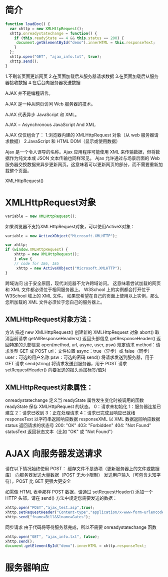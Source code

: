 # 简介
```js
function loadDoc() {
  var xhttp = new XMLHttpRequest();
  xhttp.onreadystatechange = function() {
    if (this.readyState == 4 && this.status == 200) {
     document.getElementById("demo").innerHTML = this.responseText;
    }
  };
  xhttp.open("GET", "ajax_info.txt", true);
  xhttp.send();
} 
```
1.不刷新页面更新网页
2.在页面加载后从服务器请求数据
3.在页面加载后从服务器接收数据
4.在后台向服务器发送数据

AJAX 并不是编程语言。

AJAX 是一种从网页访问 Web 服务器的技术。

AJAX 代表异步 JavaScript 和 XML。

AJAX = Asynchronous JavaScript And XML.

AJAX 仅仅组合了：
1.浏览器内建的 XMLHttpRequest 对象（从 web 服务器请求数据）
2.JavaScript 和 HTML DOM（显示或使用数据）

Ajax 是一个令人误导的名称。Ajax 应用程序可能使用 XML 来传输数据，但将数据作为纯文本或 JSON 文本传输也同样常见。
Ajax 允许通过与场景后面的 Web 服务器交换数据来异步更新网页。这意味着可以更新网页的部分，而不需要重新加载整个页面。

XMLHttpRequest()

# XMLHttpRequest对象

```js
variable = new XMLHttpRequest();
```
如果浏览器不支持XMLHttpRequest对象，可以使用ActiveX对象：
```js
variable = new ActiveXObject("Microsoft.XMLHTTP");
```
```js
var xhttp;
if (window.XMLHttpRequest) {
    xhttp = new XMLHttpRequest();
    } else {
    // code for IE6, IE5
     xhttp = new ActiveXObject("Microsoft.XMLHTTP");
}
```

跨域访问
出于安全原因，现代浏览器不允许跨域访问。
这意味着尝试加载的网页和 XML 文件都必须位于相同服务器上。
W3School 上的实例都会打开位于 W3School 域上的 XML 文件。
如果您希望在自己的页面上使用以上实例，那么您所加载的 XML 文件必须位于您自己的服务器上。

## XMLHttpRequest对象方法：

方法	                                描述
new XMLHttpRequest()	                创建新的 XMLHttpRequest 对象
abort()	                                取消当前请求
getAllResponseHeaders()	                返回头部信息
getResponseHeader()	                    返回特定的头部信息
open(method, url, async, user, psw)	    规定请求
                                        method：请求类型 GET 或 POST
                                        url：文件位置
                                        async：true（异步）或 false（同步）
                                        user：可选的用户名称
                                        psw：可选的密码
send()	                                将请求发送到服务器，用于 GET 请求
send(string)	                        将请求发送到服务器，用于 POST 请求
setRequestHeader()	                    向要发送的报头添加标签/值对

## XMLHttpRequest对象属性：

onreadystatechange	                    定义当 readyState 属性发生变化时被调用的函数
readyState	                            保存 XMLHttpRequest 的状态。
                                        0：请求未初始化
                                        1：服务器连接已建立
                                        2：请求已收到
                                        3：正在处理请求
                                        4：请求已完成且响应已就绪
responseText	                        以字符串返回响应数据
responseXML	                            以 XML 数据返回响应数据
status	                                返回请求的状态号
                                        200: "OK"
                                        403: "Forbidden"
                                        404: "Not Found"
statusText	                            返回状态文本（比如 "OK" 或 "Not Found"）

# AJAX 向服务器发送请求
请在以下情况始终使用 POST：
缓存文件不是选项（更新服务器上的文件或数据库）
向服务器发送大量数据（POST 无大小限制）
发送用户输入（可包含未知字符），POST 比 GET 更强大更安全

如需像 HTML 表单那样 POST 数据，请通过 setRequestHeader() 添加一个 HTTP 头部。请在 send() 方法中规定您需要发送的数据：
```js
xhttp.open("POST","ajax_test.asp",true);
xhttp.setRequestHeader("Content-type","application/x-www-form-urlencoded");
xhttp.send("fname=Bill&&lname=Gates");
```

同步请求
由于代码将等待服务器完成，所以不需要 onreadystatechange 函数
```js
xhttp.open("GET", "ajax_info.txt", false);
xhttp.send();
document.getElementById("demo").innerHTML = xhttp.responseText;
```

# 服务器响应

